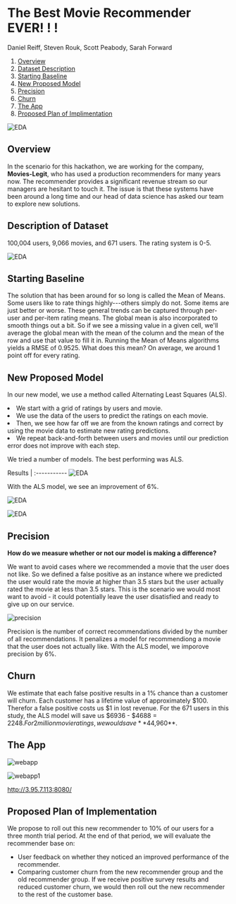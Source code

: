 # The Best Movie Recommender EVER! ! !
Daniel Reiff, Steven Rouk, Scott Peabody, Sarah Forward

1. [Overview](#overview)
2. [Dataset Description](#dataset-description)
3. [Starting Baseline](#starting-baseline)
4. [New Proposed Model](#new-proposed-model)
5. [Precision](#precision)
5. [Churn](#churn)
5. [The App](#the-app)
5. [Proposed Plan of Implimentation](#proposed-plan-of-implimentation)


![EDA](/images/intro.png)


## Overview

In the scenario for this hackathon, we are working for the company, **Movies-Legit**, who has used a production recommenders for many years now. The recommender provides a significant revenue stream so our managers are hesitant to touch it. The issue is that these systems have been around a long time and our head of data science has asked our team to explore new solutions.

## Description of Dataset
 
 100,004 users, 9,066 movies, and 671 users. The rating system is 0-5. 


![EDA](/images/EDA.png)


## Starting Baseline

The solution that has been around for so long is called the Mean of Means. Some users like to rate things highly---others simply do not. Some items are just better or worse. These general trends can be captured through per-user and per-item rating means. The global mean is also incorporated to smooth things out a bit. So if we see a missing value in a given cell, we'll average the global mean with the mean of the column and the mean of the row and use that value to fill it in. Running the Mean of Means algorithms yields a RMSE of 0.9525. What does this mean? On average, we around 1 point off for every rating. 

## New Proposed Model
In our new model, we use a method called Alternating Least Squares (ALS).

<li> We start with a grid of ratings by users and movie. </li>

<li>We use the data of the users to predict the ratings on each movie.</li>

<li>Then, we see how far off we are from the known ratings and correct by using the movie data to estimate new rating predictions.</li>

<li>We repeat back-and-forth between users and movies until our prediction error does not improve with each step.</li>

We tried a number of models. The best performing was ALS. 

Results |
:-----------
![EDA](/images/benchmark.png)

With the ALS model, we see an improvement of 6%. 

![EDA](/images/ALS-v-MOM.png)

![EDA](/images/top100.png)



## Precision
**How do we measure whether or not our model is making a difference?**

We want to avoid cases where we recommended a movie that the user does not like. So we defined a false positive as an instance where we predicted the user would rate the movie at higher than 3.5 stars but the user actually rated the movie at less than 3.5 stars. This is the scenario we would most want to avoid - it could potentially leave the user disatisfied and ready to give up on our service. 

![precision](/images/als_difference.png)

Precision is the number of correct recommendations divided by the number of all recommendations. It penalizes a model for recommendiong a movie that the user does not actually like. With the ALS model, we imporove precision by 6%. 

## Churn

We estimate that each false positive results in a 1% chance than a customer will churn. Each customer has a lifetime value of approximately $100. Therefor a false positive costs us $1 in lost revenue. For the 671 users in this study, the ALS model will save us $6936 - $4688 = $2248. For 2 million movie ratings, we would save **$44,960**.

## The App

![webapp](/images/web-app-index.png)

![webapp1](/images/web-app-recommendations.png)

http://3.95.7.113:8080/

## Proposed Plan of Implementation

We propose to roll out this new recommender to 10% of our users for a three month trial period. At the end of that period, we will evaluate the recommender base on:
* User feedback on whether they noticed an improved performance of the recommender.
* Comparing customer churn from the new recommender group and the old recommender group.
If we receive positive survey results and reduced customer churn, we would then roll out the new recommender to the rest of the customer base.
